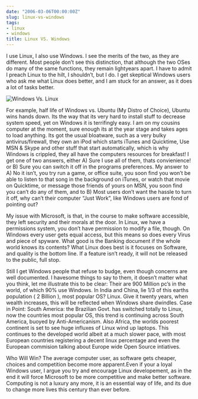 ```yaml
---
date: "2006-03-06T00:00:00Z"
slug: linux-vs-windows
tags:
- linux
- windows
title: Linux VS. Windows
---
```


I use Linux, I also use Windows. I see the merits of the two, as they are
different. Most people don’t see this distinction, that although the two OSes
do many of the same functions, they remain lightyears apart. I have to admit I
preach Linux to the hilt, I shouldn’t, but I do. I get skeptical Windows users
who ask me what Linux does better, and I am stuck for an answer, as it does a
lot of tasks better.

![Windows Vs.
Linux](http://www.pages.drexel.edu/~ap29/partitions.jpg)

For example, half life of Windows vs. Ubuntu (My Distro of Choice), Ubuntu
wins hands down. Its the way that its very hard to install stuff to decrease
system speed, yet on Windows it is terrifingly easy. I am on my cousins
computer at the moment, sure enough its at the year stage and takes ages to
load anything. Its got the usual bloatware, such as a very bulky
antivirus/firewall, they own an iPod which starts iTunes and Quicktime, Use
MSN & Skype and other stuff that start automatically, which is why Windows is
crippled, they all have the computers resources for breakfast! I get one of
two answers, either A) Sure I use all of them, thats convienience! or B) Sure
you can switch it off in the programs preferences. My answer to A) No it
isn’t, you try run a game, or office suite, you soon find you won’t be able to
listen to that song in the background on iTunes, or watch that movie on
Quicktime, or message those friends of yours on MSN, you soon find you can’t
do any of them, and to B) Most users don’t want the hassle to turn it off, why
can’t their computer “Just Work”, like Windows users are fond of pointing out?

My issue with Microsoft, is that, in the course to make software accessible,
they left security and their morals at the door. In Linux, we have a
permissions system, you don’t have permission to modify a file, though. On
Windows every user gets equal access, but this means so does every Virus and
piece of spyware. What good is the Banking document if the whole world knows
its contents? What Linux does best is it focuses on Software, and quality is
the bottom line. If a feature isn’t ready, it will not be released to the
public, full stop.

Still I get Windows people that refuse to budge, even though concerns are well
documented. I havesome things to say to them, it doesn’t matter what you
think, let me illustrate this to be clear: Their are 900 Million pc’s in the
world, of which 90% use Windows. In India and China, lie 1/3 of this earths
population ( 2 Billion ), most popular OS? Linux. Give it twenty years, when
wealth increases, this will be reflected when Windows share dwindles. Case in
Point: South America: the Brazilian Govt. has switched totally to Linux, now
the countries most popular OS, this trend is continuing across South America,
buoyed by Anti-Americanism. Also Africa, the worlds poorest continent is set
to see huge influxes of Linux wind up laptops. This continues to the developed
world albeit at a much slower pace, with most European countries registering a
decent linux percentage and even the European commision talking about Europe
wide Open Source intiatives.

Who Will Win? The average computer user, as software gets cheaper, choices and
competition become more apparent.Even if your a loyal Windows user, I argue
you try and encourage Linux developement, as in the end it will force
Microsoft to be more competitive and make better software. Computing is not a
luxury any more, it is an essential way of life, and its due to change more
lives this century than ever before.